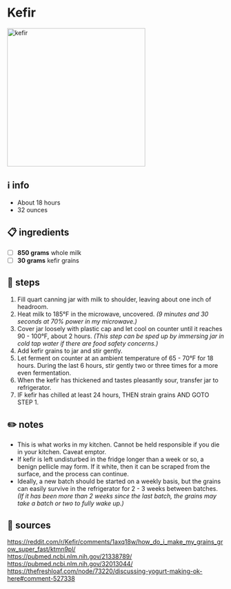 # Kefir
<img src="https://www.health.com/thmb/rxYsTuIX8N_JVSoqqBA0dS5jQQ8=/2121x0/filters:no_upscale():max_bytes(150000):strip_icc()/GettyImages-1450331860-2e29d688b97a4ff7bffb106f71495118.jpg" alt="kefir" width="320"/>  

## ℹ️ info
* About 18 hours  
* 32 ounces  

## 📋 ingredients
- [ ] **850	grams**	whole milk
- [ ] **30	grams**	kefir grains

## 🔪 steps
1. Fill quart canning jar with milk to shoulder, leaving about one inch of headroom.
2. Heat milk to 185°F in the microwave, uncovered. *(9 minutes and 30 seconds at 70% power in my microwave.)*
3. Cover jar loosely with plastic cap and let cool on counter until it reaches 90 - 100°F, about 2 hours. *(This step can be sped up by immersing jar in cold tap water if there are food safety concerns.)*
4. Add kefir grains to jar and stir gently.
5. Let ferment on counter at an ambient temperature of 65 - 70°F for 18 hours. During the last 6 hours, stir gently two or three times for a more even fermentation.
6. When the kefir has thickened and tastes pleasantly sour, transfer jar to refrigerator.
7. IF kefir has chilled at least 24 hours, THEN strain grains AND GOTO STEP 1.

## ✏️ notes
* This is what works in my kitchen. Cannot be held responsible if you die in your kitchen. Caveat emptor.
* If kefir is left undisturbed in the fridge longer than a week or so, a benign pellicle may form. If it white, then it can be scraped from the surface, and the process can continue.
* Ideally, a new batch should be started on a weekly basis, but the grains can easily survive in the refrigerator for 2 - 3 weeks between batches. *(If it has been more than 2 weeks since the last batch, the grains may take a batch or two to fully wake up.)*

## 🔗 sources
https://reddit.com/r/Kefir/comments/1axq18w/how_do_i_make_my_grains_grow_super_fast/ktmn9pl/  
https://pubmed.ncbi.nlm.nih.gov/21338789/  
https://pubmed.ncbi.nlm.nih.gov/32013044/  
https://thefreshloaf.com/node/73220/discussing-yogurt-making-ok-here#comment-527338  
